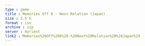 ```yaml
---
type : game
title : Memories Off 6 - Next Relation (Japan)
size : 2.5 G
format : iso
archive : zip
server : myrient
link2 : Memories%20Off%206%20-%20Next%20Relation%20%28Japan%29
---
```

